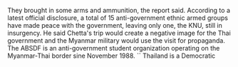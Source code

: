 They brought in some arms and ammunition, the report said.
According to a latest official disclosure, a total of 15 anti-government ethnic armed groups have made peace with the government, leaving only one, the KNU, still in insurgency.
He said Chetta's trip would create a negative image for the Thai government and the Myanmar military would use the visit for propaganda.
The ABSDF is an anti-government student organization operating on the Myanmar-Thai border sine November 1988.
`` Thailand is a Democratic 
